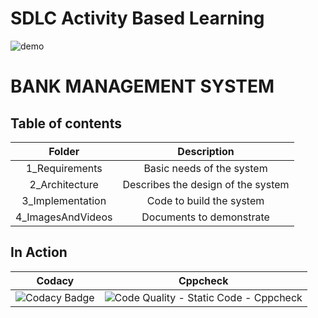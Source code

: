 # SDLC Activity Based Learning
![demo](https://zybermedia.net/wp-content/uploads/2019/07/banking.jpg)
# BANK MANAGEMENT SYSTEM
## Table of contents
|Folder|Description|
|:---:|:---:|
|1_Requirements|Basic needs of the system|
|2_Architecture|Describes the design of the system|
|3_Implementation|Code to build the system|
|4_ImagesAndVideos|Documents to demonstrate|
## In Action
|Codacy|Cppcheck|
|:--:|:--:|
|![Codacy Badge](https://app.codacy.com/project/badge/Grade/8e1c6b595b374c7280357288c5e9c035)|![Code Quality - Static Code - Cppcheck](https://github.com/Chinmayi-bc/LnT__STEPin__mini__project/actions/workflows/Cppcheck.yml/badge.svg)|

